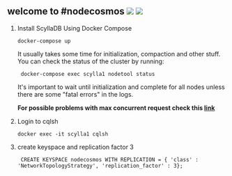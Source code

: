 welcome to #nodecosmos ![](https://via.placeholder.com/15/c5f015/000000?text=+) ![](https://via.placeholder.com/15/f03c15/000000?text=+)
---

1) Install ScyllaDB Using Docker Compose
   ```shell
   docker-compose up
   ```
   It usually takes some time for initialization, compaction and other stuff. You can check the status of the cluster by running:
   ```shell
    docker-compose exec scylla1 nodetool status
    ```
   It's important to wait until initialization and complete for all nodes unless there are some
   "fatal errors" in the logs.

   **For possible problems with max concurrent request check this [link](https://sort.veritas.com/public/documents/HSO/2.0/linux/productguides/html/hfo_admin_rhel/ch04s03.htm)**

2) Login to cqlsh
   ```shell
   docker exec -it scylla1 cqlsh
   ```

3) create keyspace and replication factor 3
    ```cassandraql
     CREATE KEYSPACE nodecosmos WITH REPLICATION = { 'class' : 'NetworkTopologyStrategy', 'replication_factor' : 3};
    ```
